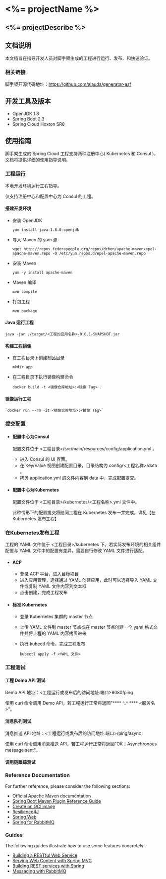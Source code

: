 # <%= projectName %>
## <%= projectDescribe %>

## 文档说明

 本文档旨在指导开发人员对脚手架生成的工程进行运行、发布、和快速验证。

### 相关链接

 脚手架开源代码地址：https://github.com/alauda/generator-asf

## 开发工具及版本

* OpenJDK 1.8
* Spring Boot 2.3
* Spring Cloud Hoxton SR8

## 使用指南

 脚手架生成的 Spring Cloud 工程支持两种注册中心( Kubernetes 和 Consul )，文档将提供详细的使用指导说明。

### 工程运行

本地开发环境运行工程指导。

仅支持注册中心和配置中心为 Consul 的工程。

#### 搭建开发环境

* 安装 OpenJDK

    `yum install java-1.8.0-openjdk`

* 导入 Maven 的 yum 源

    `wget http://repos.fedorapeople.org/repos/dchen/apache-maven/epel-apache-maven.repo -O /etc/yum.repos.d/epel-apache-maven.repo`

* 安装 Maven

    `yum -y install apache-maven`

* Maven 编译

    `mvn compile`

* 打包工程

    `mvn package`

#### Java 运行工程

`java -jar ./target/<工程的应用名称>-0.0.1-SNAPSHOT.jar`

#### 构建工程镜像

* 在工程目录下创建制品目录
  
    `mkdir app`
* 在工程目录下执行镜像构建命令

    `docker build -t <镜像仓库地址>:<镜像 Tag> .`

#### 镜像运行工程

    `docker run --rm -it <镜像仓库地址>:<镜像 Tag>`

### 提交配置



* #### 配置中心为Consul
    
    配置文件位于 <工程目录>/src/main/resources/config/application.yml 。

    * 进入 Consul 的 UI 界面。
    * 在 Key/Value 视图创建配置目录，目录结构为 config/<工程名称>/data 。
    * 拷贝 application.yml 的文件内容到 data 中，完成配置提交。

* #### 配置中心为Kubernetes

    配置文件位于 <工程目录>/kubernetes/<工程名称>.yml 文件中。

    此种情形下的配置提交将随同工程在 Kubernetes 发布一并完成，详见【在 Kubernetes 发布工程】

### 在Kubernetes发布工程

工程的 YAML 文件位于 <工程目录>/kubernetes 下。若实际发布环境的相关组件配置与 YAML 文件中的配置有差异，需要自行修改 YAML 文件进行适配。

* #### ACP
    * 登录 ACP 平台，进入目标项目
    * 进入应用管理，选择通过 YAML 创建应用，此时可以选择导入 YAML 文件或复制 YAML 文件内容到文本框
    * 点击创建，完成工程发布
* #### 标准 Kubernetes
    * 登录 Kubernetes 集群的 master 节点
    * 上传 YAML 文件到 master 节点或在 master 节点创建一个 yaml 格式文件并将工程的 YAML 内容拷贝进来 
    * 执行 kubectl 命令，完成工程发布
      
      `kubectl apply -f <YAML 文件>`
    
### 工程测试

#### 工程 Demo API 测试

Demo API 地址：<工程运行或发布后的访问地址:端口>8080/ping

使用 curl 命令调用 Demo API，若工程运行正常将返回"**** ^_^ **** <服务名>"。

#### 消息队列测试

消息推送 API 地址：<工程运行或发布后的访问地址:端口>/ping/async

使用 curl 命令调用消息推送 API，若工程运行正常将返回"OK！Asynchronous message sent"。

#### 调用链跟踪测试

### Reference Documentation
For further reference, please consider the following sections:

* [Official Apache Maven documentation](https://maven.apache.org/guides/index.html)
* [Spring Boot Maven Plugin Reference Guide](https://docs.spring.io/spring-boot/docs/2.3.4.RELEASE/maven-plugin/reference/html/)
* [Create an OCI image](https://docs.spring.io/spring-boot/docs/2.3.4.RELEASE/maven-plugin/reference/html/#build-image)
* [Resilience4J](https://cloud.spring.io/spring-cloud-static/spring-cloud-circuitbreaker/current/reference/html)
* [Spring Web](https://docs.spring.io/spring-boot/docs/2.3.4.RELEASE/reference/htmlsingle/#boot-features-developing-web-applications)
* [Spring for RabbitMQ](https://docs.spring.io/spring-boot/docs/2.3.4.RELEASE/reference/htmlsingle/#boot-features-amqp)

### Guides
The following guides illustrate how to use some features concretely:

* [Building a RESTful Web Service](https://spring.io/guides/gs/rest-service/)
* [Serving Web Content with Spring MVC](https://spring.io/guides/gs/serving-web-content/)
* [Building REST services with Spring](https://spring.io/guides/tutorials/bookmarks/)
* [Messaging with RabbitMQ](https://spring.io/guides/gs/messaging-rabbitmq/)

